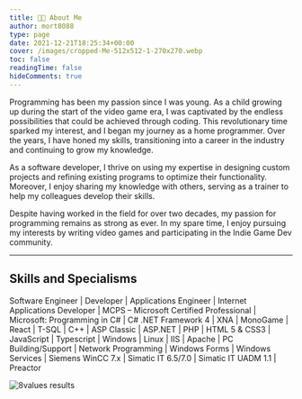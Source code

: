 ```yaml
---
title: 🧑‍💻 About Me
author: mort8088
type: page
date: 2021-12-21T18:25:34+00:00
cover: /images/cropped-Me-512x512-1-270x270.webp
toc: false
readingTime: false
hideComments: true
---
```


Programming has been my passion since I was young. As a child growing up during the start of the video game era, I was captivated by the endless possibilities that could be achieved through coding. This revolutionary time sparked my interest, and I began my journey as a home programmer. Over the years, I have honed my skills, transitioning into a career in the industry and continuing to grow my knowledge.

As a software developer, I thrive on using my expertise in designing custom projects and refining existing programs to optimize their functionality. Moreover, I enjoy sharing my knowledge with others, serving as a trainer to help my colleagues develop their skills.

Despite having worked in the field for over two decades, my passion for programming remains as strong as ever. In my spare time, I enjoy pursuing my interests by writing video games and participating in the Indie Game Dev community.

***

## Skills and Specialisms

Software Engineer | Developer | Applications Engineer | Internet Applications Developer | MCPS – Microsoft Certified Professional | Microsoft: Programming in C# | C# .NET Framework 4 | XNA | MonoGame | React | T-SQL | C++ | ASP Classic | ASP.NET | PHP | HTML 5 & CSS3 | JavaScript | Typescript | Windows | Linux | IIS | Apache | PC Building/Support | Network Programming | Windows Forms | Windows Services | Siemens WinCC 7.x | Simatic IT 6.5/7.0 | Simatic IT UADM 1.1 | Preactor

![8values results](/images/8valuesresults.webp)